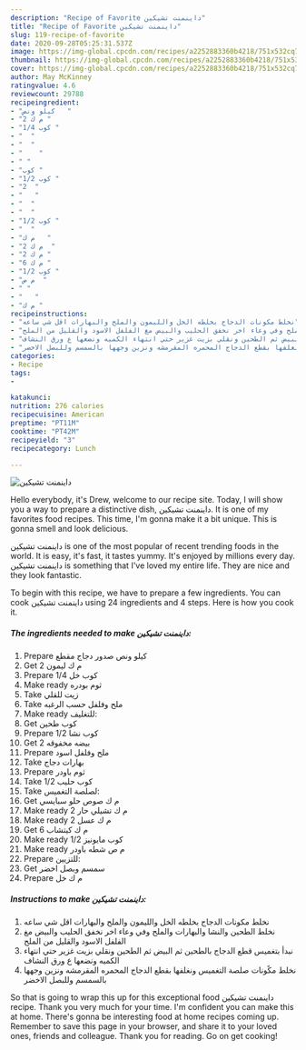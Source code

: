 ```yaml
---
description: "Recipe of Favorite داينمنت تشيكين"
title: "Recipe of Favorite داينمنت تشيكين"
slug: 119-recipe-of-favorite
date: 2020-09-28T05:25:31.537Z
image: https://img-global.cpcdn.com/recipes/a2252883360b4218/751x532cq70/الصورة-الرئيسية-لوصفةداينمنت-تشيكين.jpg
thumbnail: https://img-global.cpcdn.com/recipes/a2252883360b4218/751x532cq70/الصورة-الرئيسية-لوصفةداينمنت-تشيكين.jpg
cover: https://img-global.cpcdn.com/recipes/a2252883360b4218/751x532cq70/الصورة-الرئيسية-لوصفةداينمنت-تشيكين.jpg
author: May McKinney
ratingvalue: 4.6
reviewcount: 29788
recipeingredient:
- "كيلو ونص   "
- "2 م ك "
- "1/4 كوب "
- "  "
- "  "
- "    "
- " "
- "كوب "
- "1/2 كوب "
- "2  "
- "   "
- "  "
- "  "
- "1/2 كوب "
- "  "
- "م ك   "
- "2 م ك  "
- "2 م ك "
- "6 م ك "
- "1/2 كوب "
- "م ص  "
- " "
- "   "
- "م ك "
recipeinstructions:
- "نخلط مكونات الدجاج بخلطه الخل والليمون والملح والبهارات اقل شي ساعه"
- "نخلط الطحين والنشا والبهارات والملح وفي وعاء اخر نخفق الحليب والبيض مغ الفلفل الاسود والقليل من الملح"
- "نبدأ بتغميس قطع الدجاج بالطحين ثم البيض ثم الطحين ونقلي بزيت غزير حتي انتهاء الكميه ونضعها ع ورق النشاف"
- "نخلط مكًونات صلصة التغميس ونغلفها بقطع الدجاج المحمره المقرمشه ونزين وجهها بالسمسم وللبصل الاخضر"
categories:
- Recipe
tags:
- 

katakunci:  
nutrition: 276 calories
recipecuisine: American
preptime: "PT11M"
cooktime: "PT42M"
recipeyield: "3"
recipecategory: Lunch

---
```



![داينمنت تشيكين](https://img-global.cpcdn.com/recipes/a2252883360b4218/751x532cq70/الصورة-الرئيسية-لوصفةداينمنت-تشيكين.jpg)

Hello everybody, it's Drew, welcome to our recipe site. Today, I will show you a way to prepare a distinctive dish, داينمنت تشيكين. It is one of my favorites food recipes. This time, I'm gonna make it a bit unique. This is gonna smell and look delicious.

داينمنت تشيكين is one of the most popular of recent trending foods in the world. It is easy, it's fast, it tastes yummy. It's enjoyed by millions every day. داينمنت تشيكين is something that I've loved my entire life. They are nice and they look fantastic.




To begin with this recipe, we have to prepare a few ingredients. You can cook داينمنت تشيكين using 24 ingredients and 4 steps. Here is how you cook it.

<!--inarticleads1-->

##### The ingredients needed to make داينمنت تشيكين:

1. Prepare كيلو ونص صدور دجاج مقطع
1. Get 2 م ك ليمون
1. Prepare 1/4 كوب خل
1. Make ready  ثوم بودره
1. Take  زيت للقلي
1. Take  ملح وفلفل حسب الرغبه
1. Make ready  للتغليف:
1. Get كوب طحين
1. Prepare 1/2 كوب نشا
1. Get 2 بيضه مخفوقه
1. Prepare  ملح وفلفل اسود
1. Take  بهارات دجاج
1. Prepare  ثوم باودر
1. Take 1/2 كوب حليب
1. Take  لصلصة التغميس:
1. Get م ك صوص حلو سبايسي
1. Make ready 2 م ك تشيلي حار
1. Make ready 2 م ك عسل
1. Get 6 م ك كيتشاب
1. Make ready 1/2 كوب مايونيز
1. Make ready م ص شطه باودر
1. Prepare  للتزيين:
1. Get  سمسم وبصل اخضر
1. Prepare م ك خل




<!--inarticleads2-->

##### Instructions to make داينمنت تشيكين:

1. نخلط مكونات الدجاج بخلطه الخل والليمون والملح والبهارات اقل شي ساعه
1. نخلط الطحين والنشا والبهارات والملح وفي وعاء اخر نخفق الحليب والبيض مغ الفلفل الاسود والقليل من الملح
1. نبدأ بتغميس قطع الدجاج بالطحين ثم البيض ثم الطحين ونقلي بزيت غزير حتي انتهاء الكميه ونضعها ع ورق النشاف
1. نخلط مكًونات صلصة التغميس ونغلفها بقطع الدجاج المحمره المقرمشه ونزين وجهها بالسمسم وللبصل الاخضر




So that is going to wrap this up for this exceptional food داينمنت تشيكين recipe. Thank you very much for your time. I'm confident you can make this at home. There's gonna be interesting food at home recipes coming up. Remember to save this page in your browser, and share it to your loved ones, friends and colleague. Thank you for reading. Go on get cooking!
